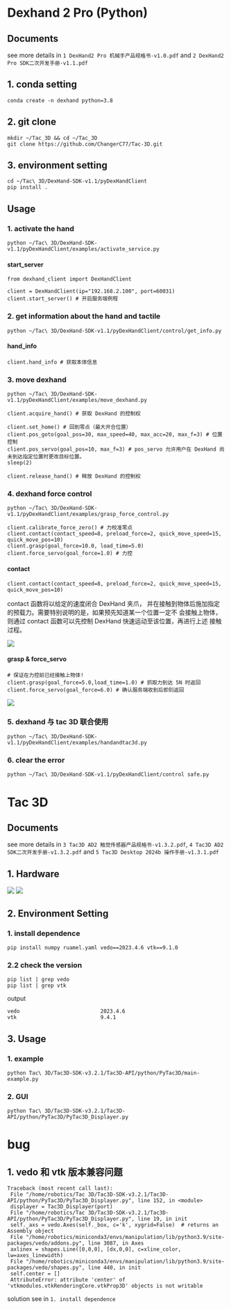 # Dexhand 2 Pro (Python)
## Documents
see more details in `1 DexHand2 Pro 机械手产品规格书-v1.0.pdf` and `2 DexHand2 Pro SDK二次开发手册-v1.1.pdf`
## 1. conda setting
```
conda create -n dexhand python=3.8
```
## 2. git clone
```
mkdir ~/Tac_3D && cd ~/Tac_3D
git clone https://github.com/ChangerC77/Tac-3D.git
```

## 3. environment setting
```
cd ~/Tac\ 3D/DexHand-SDK-v1.1/pyDexHandClient
pip install .
```
## Usage
### 1. activate the hand
```
python ~/Tac\ 3D/DexHand-SDK-v1.1/pyDexHandClient/examples/activate_service.py 
```
#### start_server
```
from dexhand_client import DexHandClient

client = DexHandClient(ip="192.168.2.100", port=60031)
client.start_server() # 开启服务端例程
```
### 2. get information about the hand and tactile
```
python ~/Tac\ 3D/DexHand-SDK-v1.1/pyDexHandClient/control/get_info.py
```
#### hand_info
```
client.hand_info # 获取本体信息
```
### 3. move dexhand
```
python ~/Tac\ 3D/DexHand-SDK-v1.1/pyDexHandClient/examples/move_dexhand.py
```
```
client.acquire_hand() # 获取 DexHand 的控制权 

client.set_home() # 回到零点（最大开合位置）
client.pos_goto(goal_pos=30, max_speed=40, max_acc=20, max_f=3) # 位置控制
client.pos_servo(goal_pos=10, max_f=3) # pos_servo 允许用户在 DexHand 尚未到达指定位置时更改目标位置。
sleep(2)

client.release_hand() # 释放 DexHand 的控制权 
```
### 4. dexhand force control
```
python ~/Tac\ 3D/DexHand-SDK-v1.1/pyDexHandClient/examples/grasp_force_control.py
```
```
client.calibrate_force_zero() # 力校准零点
client.contact(contact_speed=8, preload_force=2, quick_move_speed=15, quick_move_pos=10)
client.grasp(goal_force=10.0, load_time=5.0)
client.force_servo(goal_force=1.0) # 力控
```
#### contact
```
client.contact(contact_speed=8, preload_force=2, quick_move_speed=15, quick_move_pos=10) 
```
contact 函数将以给定的速度闭合 DexHand 夹爪， 并在接触到物体后施加指定的预载力。需要特别说明的是，如果预先知道某一个位置一定不 会接触上物体，则通过 contact 函数可以先控制 DexHand 快速运动至该位置，再进行上述 接触过程。 

<img src='img/1.png'>

#### grasp  &  force_servo 
```
# 保证在力控前已经接触上物体! 
client.grasp(goal_force=5.0,load_time=1.0) # 抓取力到达 5N 时返回 
client.force_servo(goal_force=6.0) # 确认服务端收到后即刻返回 
```
<img src='img/2.png'>

### 5. dexhand 与 tac 3D 联合使用
```
python ~/Tac\ 3D/DexHand-SDK-v1.1/pyDexHandClient/examples/handandtac3d.py
```
### 6. clear the error
```
python ~/Tac\ 3D/DexHand-SDK-v1.1/pyDexHandClient/control safe.py
```
# Tac 3D 
## Documents
see more details in `3 Tac3D AD2 触觉传感器产品规格书-v1.3.2.pdf`, `4 Tac3D AD2 SDK二次开发手册-v1.3.2.pdf` and `5 Tac3D Desktop 2024b 操作手册-v1.3.1.pdf`

## 1. Hardware
<img src='img/3.jpeg'>
<img src='img/4.jpeg'>

## 2. Environment Setting
### 1.  install dependence
```
pip install numpy ruamel.yaml vedo==2023.4.6 vtk==9.1.0
```
### 2.2 check the version
```
pip list | grep vedo
pip list | grep vtk
```
output
```
vedo                          2023.4.6
vtk                           9.4.1
```
## 3. Usage
### 1. example
```
python Tac\ 3D/Tac3D-SDK-v3.2.1/Tac3D-API/python/PyTac3D/main-example.py
```
### 2. GUI
```
python Tac\ 3D/Tac3D-SDK-v3.2.1/Tac3D-API/python/PyTac3D/PyTac3D_Displayer.py
```

# bug
## 1. vedo 和 vtk 版本兼容问题
```
Traceback (most recent call last):
 File "/home/robotics/Tac 3D/Tac3D-SDK-v3.2.1/Tac3D-API/python/PyTac3D/PyTac3D_Displayer.py", line 152, in <module>
 displayer = Tac3D_Displayer(port)
 File "/home/robotics/Tac 3D/Tac3D-SDK-v3.2.1/Tac3D-API/python/PyTac3D/PyTac3D_Displayer.py", line 19, in init
 self._axs = vedo.Axes(self._box, c='k', xygrid=False)  # returns an Assembly object
 File "/home/robotics/miniconda3/envs/manipulation/lib/python3.9/site-packages/vedo/addons.py", line 3087, in Axes
 axlinex = shapes.Line([0,0,0], [dx,0,0], c=xline_color, lw=axes_linewidth)
 File "/home/robotics/miniconda3/envs/manipulation/lib/python3.9/site-packages/vedo/shapes.py", line 440, in init
 self.center = []
 AttributeError: attribute 'center' of 'vtkmodules.vtkRenderingCore.vtkProp3D' objects is not writable
 ```
 solution see in `1. install dependence`